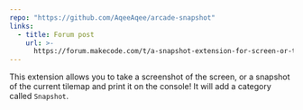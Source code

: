 ```yaml
---
repo: "https://github.com/AqeeAqee/arcade-snapshot"
links:
  - title: Forum post
    url: >-
      https://forum.makecode.com/t/a-snapshot-extension-for-screen-or-tilemap/13064?u=unsignedarduino
---
```


This extension allows you to take a screenshot of the screen, or a snapshot of the current tilemap and print it on the console! It will add a category called `Snapshot`.
